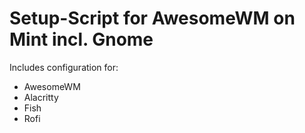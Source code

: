 # Setup-Script for AwesomeWM on Mint incl. Gnome
Includes configuration for:
- AwesomeWM
- Alacritty
- Fish
- Rofi
